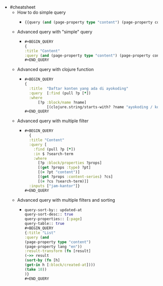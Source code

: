 - #cheatsheet
  - How to do simple query
    - ```clojure
      {{query (and (page-property type "content") (page-property content-series "Cerita Programmer"))}}
      ```
  - Advanced query with "simple" query
    - ```clojure
      #+BEGIN_QUERY
      {
      :title "Content"
      :query (and (page-property type "content") (page-property content-series "Jam Kantor"))}
      #+END_QUERY
      ```
  - Advanced query with clojure function
    - ```clojure
      #+BEGIN_QUERY
      {
      	:title 	"Daftar konten yang ada di ayokoding"
      	:query 	[:find (pull ?p [*])
      	:where
            [?p :block/name ?name]
      			[(clojure.string/starts-with? ?name "ayokoding / konten /")]]}
      #+END_QUERY
      ```
  - Advanced query with multiple filter
    - ```clojure
      #+BEGIN_QUERY
        {
        :title "Content"
        :query [
          :find (pull ?p [*])
          :in $ ?search-term
          :where
            [?p :block/properties ?props]
            [(get ?props :type) ?pt]
            [(= ?pt "content")]
            [(get ?props :content-series) ?cs]
            [(= ?cs ?search-term)]]
        :inputs ["jam-kantor"]}
      #+END_QUERY
      ```
  - Advanced query with multiple filters and sorting
    - ```clojure
      query-sort-by:: updated-at
      query-sort-desc:: true
      query-properties:: [:page]
      query-table:: true
      #+BEGIN_QUERY
      {:title "List"
      :query (and
      (page-property type "content")
      (page-property lang "en"))
      :result-transform (fn [result]
      (->> result
      (sort-by (fn [h]
      (get-in h [:block/created-at])))
      (take 10))
      )}
      #+END_QUERY
      ```
